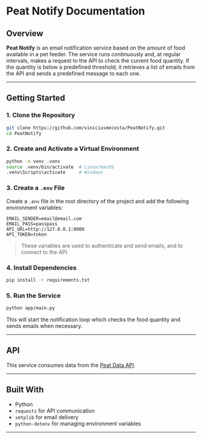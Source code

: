 # Peat Notify Documentation

## Overview

**Peat Notify** is an email notification service based on the amount of food available in a pet feeder. The service runs continuously and, at regular intervals, makes a request to the API to check the current food quantity. If the quantity is below a predefined threshold, it retrieves a list of emails from the API and sends a predefined message to each one.

---

## Getting Started

### 1. Clone the Repository

```bash
git clone https://github.com/viniciusmecosta/PeatNotify.git
cd PeatNotify
```

### 2. Create and Activate a Virtual Environment

```bash
python -m venv .venv
source .venv/bin/activate  # Linux/macOS
.venv\Scripts\activate     # Windows
```

### 3. Create a `.env` File

Create a `.env` file in the root directory of the project and add the following environment variables:

```
EMAIL_SENDER=email@email.com
EMAIL_PASS=passpass
API_URL=http://127.0.0.1:8000
API_TOKEN=token
```

> These variables are used to authenticate and send emails, and to connect to the API.

### 4. Install Dependencies

```bash
pip install -r requirements.txt
```

### 5. Run the Service

```bash
python app/main.py
```

This will start the notification loop which checks the food quantity and sends emails when necessary.

---

## API

This service consumes data from the [Peat Data API](https://github.com/viniciusmecosta/PeatData.git).

---

## Built With

- Python
- `requests` for API communication
- `smtplib` for email delivery
- `python-dotenv` for managing environment variables

---
